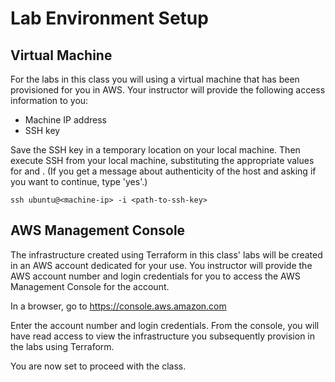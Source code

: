# Lab Environment Setup

## Virtual Machine

For the labs in this class you will using a virtual machine that has been provisioned for you in AWS.  Your instructor will provide the following access information to you:
* Machine IP address
* SSH key

Save the SSH key in a temporary location on your local machine.  Then execute SSH from your local machine, substituting the appropriate values for <machine-ip> and <path-to-ssh-key>.  (If you get a message about authenticity of the host and asking if you want to continue, type 'yes'.)

```
ssh ubuntu@<machine-ip> -i <path-to-ssh-key>
```

## AWS Management Console

The infrastructure created using Terraform in this class' labs will be created in an AWS account dedicated for your use.  You instructor will provide the AWS account number and login credentials for you to access the AWS Management Console for the account.

In a browser, go to https://console.aws.amazon.com

Enter the account number and login credentials.  From the console, you will have read access to view the infrastructure you subsequently provision in the labs using Terraform.

You are now set to proceed with the class.
